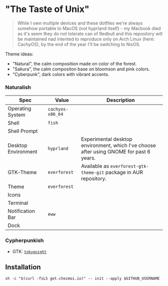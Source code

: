 # "The Taste of Unix"

> While I own multiple devices and these dotfiles we're always somehow portable to MacOS (not hyprland itself) - my Macbook died as it's seem they do not tolerate can of Redbull and this repository will be maintained nad intented to reproduce only on Arch Linux (here: CachyOS), by the end of the year I'll be switching to NixOS.

Theme ideas:

- "Natural", the calm composition made on color of the forest.
- "Sakura", the calm compositon base on bloomson and pink colors.
- "Cyberpunk", dark colors with vibrant accents.


### Naturalish

| Spec      | Value | Description |
| ----------- | ----------- | ---- |
| Operating System      |   `cachyos-x86_64`     | |
| Shell   | `fish`        | |
| Shell Prompt | | |
| Desktop Environment | `hyprland` | Experimental desktop environment, which I've choose after using GNOME for past 6 years. |
| GTK-Theme     | `everforest` | Available as `everforest-gtk-theme-git` package in AUR repository. |
| Theme | `everforest` | |
| Icons | | |
| Terminal | | |
| Notification Bar | `eww` | |
| Dock | | |

### Cypherpunkish

- GTK: [`tokyonight`](https://github.com/Fausto-Korpsvart/Tokyo-Night-GTK-Theme)

## Installation

```
sh -c "$(curl -fsLS get.chezmoi.io)" -- init --apply $GITHUB_USERNAME
```

